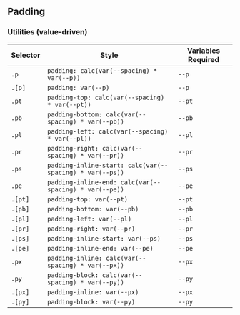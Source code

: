 ## Padding

### Utilities (value-driven)

| Selector | Style                                                    | Variables Required |
| -------- | -------------------------------------------------------- | ------------------ |
| `.p`     | `padding: calc(var(--spacing) * var(--p))`               | `--p`              |
| `.[p]`   | `padding: var(--p)`                                      | `--p`              |
| `.pt`    | `padding-top: calc(var(--spacing) * var(--pt))`          | `--pt`             |
| `.pb`    | `padding-bottom: calc(var(--spacing) * var(--pb))`       | `--pb`             |
| `.pl`    | `padding-left: calc(var(--spacing) * var(--pl))`         | `--pl`             |
| `.pr`    | `padding-right: calc(var(--spacing) * var(--pr))`        | `--pr`             |
| `.ps`    | `padding-inline-start: calc(var(--spacing) * var(--ps))` | `--ps`             |
| `.pe`    | `padding-inline-end: calc(var(--spacing) * var(--pe))`   | `--pe`             |
| `.[pt]`  | `padding-top: var(--pt)`                                 | `--pt`             |
| `.[pb]`  | `padding-bottom: var(--pb)`                              | `--pb`             |
| `.[pl]`  | `padding-left: var(--pl)`                                | `--pl`             |
| `.[pr]`  | `padding-right: var(--pr)`                               | `--pr`             |
| `.[ps]`  | `padding-inline-start: var(--ps)`                        | `--ps`             |
| `.[pe]`  | `padding-inline-end: var(--pe)`                          | `--pe`             |
| `.px`    | `padding-inline: calc(var(--spacing) * var(--px))`       | `--px`             |
| `.py`    | `padding-block: calc(var(--spacing) * var(--py))`        | `--py`             |
| `.[px]`  | `padding-inline: var(--px)`                              | `--px`             |
| `.[py]`  | `padding-block: var(--py)`                               | `--py`             |
